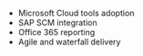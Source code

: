 - Microsoft Cloud tools adoption
- SAP SCM integration
- Office 365 reporting
- Agile and waterfall delivery

